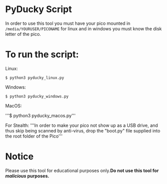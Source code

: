 

# PyDucky Script

In order to use this tool you must have
your pico mounted in ```/media/YOURUSER/PICONAME``` 
for linux and in windows you must know the disk letter of the pico.

# To run the script:

Linux: 

```$ python3 pyducky_linux.py```

Windows: 

```$ python3 pyducky_windows.py```

MacOS: 

'''$ python3 pyducky_macos.py'''

For Stealth: 
'''In order to make your pico not show up as a USB drive, and thus skip being scanned by anti-virus, drop the "boot.py" file supplied into the root folder of the Pico'''
# Notice

Please use this tool for educational purposes
only.**Do not use this tool for _malicious_ purposes.**

